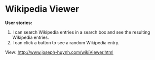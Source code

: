 # Wikipedia Viewer

**User stories:**  
1.  I can search Wikipedia entries in a search box and see the resulting Wikipedia entries.  
2.  I can click a button to see a random Wikipedia entry.  

View: http://www.joseph-huynh.com/wikiViewer.html